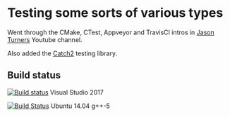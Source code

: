 # Testing some sorts of various types

Went through the CMake, CTest, Appveyor and TravisCI intros in [Jason Turners](https://www.youtube.com/channel/UCxHAlbZQNFU2LgEtiqd2Maw) Youtube channel.

Also added the [Catch2](https://github.com/catchorg/Catch2) testing library.

## Build status
[![Build status](https://ci.appveyor.com/api/projects/status/sooxjwn49ifub683/branch/master?svg=true)](https://ci.appveyor.com/project/oelrich/sorts/branch/master) Visual Studio 2017

[![Build Status](https://travis-ci.org/oelrich/sorts.svg?branch=master)](https://travis-ci.org/oelrich/sorts) Ubuntu 14.04 g++-5
